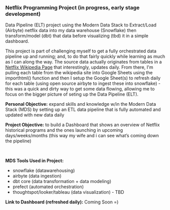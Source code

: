 ### Netflix Programming Project (in progress, early stage development)

Data Pipeline (ELT) project using the Modern Data Stack to Extract/Load (Airbyte) netflix data into my data warehouse (Snowflake) then transform/model (dbt) that data before visualizing (tbd) it in a simple dashboard. 

This project is part of challenging myself to get a fully orchestrated data pipeline up and running; and, to do that fairly quickly while learning as much as I can along the way. The source data actually originates from tables in a [Netflix Wikipedia Page](https://en.wikipedia.org/wiki/List_of_Netflix_original_programming) that interestingly, updates daily. From there, I'm pulling each table from the wikipedia site into Google Sheets using the importhtml() function and then I setup the Google Sheet(s) to refresh daily for each table (using open source airbyte to ingest these into snowflake) - this was a quick and dirty way to get some data flowing, allowing me to focus on the bigger picture of seting up the Data Pipeline (ELT).

**Personal Objective:** expand skills and knowledge w/in the Modern Data Stack (MDS) by setting up an ETL data pipeline that is fully automated and updated with new data daily

**Project Objective:** to build a Dashboard that shows an overview of Netflix historical programs and the ones launching in upcoming days/weeks/months (this way my wife and i can see what’s coming down the pipeline)

<br>

**MDS Tools Used in Project:**
- snowflake (datawarehousing)
- airbyte (data ingestion)
- dbt core (data transformation + data modeling)
- prefect (automated orchestration)
- thoughtspot/looker/tableau (data visualization) - TBD

**Link to Dashboard (refreshed daily):** Coming Soon =)